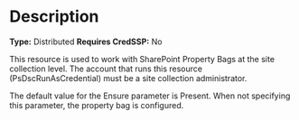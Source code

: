 # Description

**Type:** Distributed
**Requires CredSSP:** No

This resource is used to work with SharePoint Property Bags at the site
collection level. The account that runs this resource (PsDscRunAsCredential)
must be a site collection administrator.

The default value for the Ensure parameter is Present. When not specifying
this parameter, the property bag is configured.
